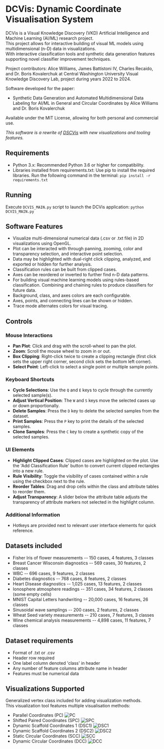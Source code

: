 # DCVis: Dynamic Coordinate Visualisation System

DCVis is a Visual Knowledge Discovery (VKD) Artificial Intelligence and Machine Learning (AI/ML) research project.  
This project allows for interactive building of visual ML models using multidimensional (n-D) data in visualizations.  
With interactive classification tools and synthetic data generation features supporting novel classifier improvement techniques.  

Project contributors: Alice Williams, James Battistoni IV, Charles Recaido, and Dr. Boris Kovalerchuk
at Central Washington University Visual Knowledge Discovery Lab, project during years 2022 to 2024.

Software developed for the paper:

- Synthetic Data Generation and Automated Multidimensional Data Labeling for AI/ML in General and Circular Coordinates by Alice Williams and Dr. Boris Kovalerchuk

Available under the MIT License, allowing for both personal and commercial use.

*This software is a rewrite of [DSCVis](https://github.com/Charles57-CWU/DSCVis) with new visualizations and tooling features.*  

## Requirements

- Python 3.x: Recommended Python 3.6 or higher for compatibility.
- Libraries installed from requirements.txt: Use pip to install the required libraries. Run the following command in the terminal: `pip install -r requirements.txt`

## Running

Execute `DCVIS_MAIN.py` script to launch the DCVis application: `python DCVIS_MAIN.py`

## Software Features

- Visualize multi-dimensional numerical data (.csv or .txt file) in 2D visualizations using OpenGL.  
- Plot can be interacted with through panning, zooming, color and transparency selection, and interactive point selection.  
- Data may be highlighted with dual-right click clipping, analyzed, and exported or hidden for further analysis.  
- Classification rules can be built from clipped cases.
- Axes can be reordered or inverted to further find n-D data patterns.
- For building visual machine learning models using rules-based classification. Combining and chaining rules to produce classifiers for future data.
- Background, class, and axes colors are each configurable.
- Axes, points, and connecting lines can be shown or hidden.
- Trace mode alternates colors for visual tracing.

## Controls

### Mouse Interactions

- **Pan Plot**: Click and drag with the scroll-wheel to pan the plot.
- **Zoom**: Scroll the mouse wheel to zoom in or out.
- **Box Clipping**: Right-click twice to create a clipping rectangle (first click sets the upper right corner, second click sets the bottom left corner).
- **Select Point**: Left-click to select a single point or multiple sample points.

### Keyboard Shortcuts

- **Cycle Selections**: Use the `Q` and `E` keys to cycle through the currently selected sample(s).
- **Adjust Vertical Position**: The `W` and `S` keys move the selected cases up or down proportionally.
- **Delete Samples**: Press the `D` key to delete the selected samples from the dataset.
- **Print Samples**: Press the `P` key to print the details of the selected samples.
- **Clone Samples**: Press the `C` key to create a synthetic copy of the selected samples.

### UI Elements

- **Highlight Clipped Cases**: Clipped cases are highlighted on the plot. Use the 'Add Classification Rule' button to convert current clipped rectangles into a new rule.
- **Rule Visibility**: Toggle the visibility of cases contained within a rule using the checkbox next to the rule.
- **Reorder Tables**: Drag and drop cells within the class and attribute tables to reorder them.
- **Adjust Transparency**: A slider below the attribute table adjusts the transparency of attribute markers not selected in the highlight column.

### Additional Information

- Hotkeys are provided next to relevant user interface elements for quick reference.

## Datasets included

- Fisher Iris of flower measurements -- 150 cases, 4 features, 3 classes
- Breast Cancer Wisconsin diagnostics -- 569 cases, 30 features, 2 classes
- WBC -- 696 cases, 9 features, 2 classes
- Diabetes diagnostics -- 768 cases, 8 features, 2 classes
- Heart Disease diagnostics -- 1,025 cases, 13 features, 2 classes
- Ionosphere atmosphere readings -- 351 cases, 34 features, 2 classes (some empty cells)
- MNIST Capital Letters handwriting -- 20,000 cases, 16 features, 26 classes
- Sinusoidal wave samplings -- 200 cases, 2 features, 2 classes
- Wheat Seed variety measurements -- 210 cases, 7 features, 3 classes
- Wine chemical analysis measurements -- 4,898 cases, 11 features, 7 classes

## Dataset requirements

- Format of .txt or .csv
- Header row required
- One label column denoted 'class' in header
- Any number of feature columns attribute name in header
- Features must be numerical data

## Visualizations Supported

Generalized vertex class included for adding visualization methods.  
This visualization tool features multiple visualisation methods:

- Parallel Coordinates (PC) ![PC](/screenshots/PC.png)
- Shifted Paired Coordinates (SPC) ![SPC](/screenshots/SPC.png)
- Dynamic Scaffold Coordinates 1 (DSC1) ![DSC1](/screenshots/DSC1.png)
- Dynamic Scaffold Coordinates 2 (DSC2) ![DSC2](/screenshots/DSC2.png)
- Static Circular Coordinates (SCC) ![SCC](/screenshots/SCC.png)
- Dynamic Circular Coordinates (DCC) ![DCC](/screenshots/DCC.png)
